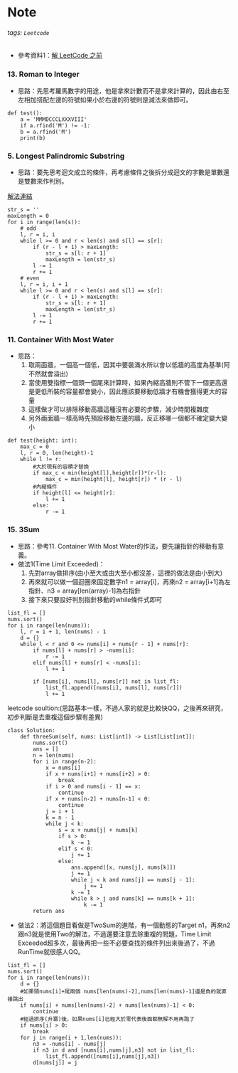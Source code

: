 Note
===

###### tags: `Leetcode`

* 參考資料1：[解 LeetCode 之前](https://ithelp.ithome.com.tw/articles/10213928)

### 13. Roman to Integer
* 思路：先思考羅馬數字的用途，他是拿來計數而不是拿來計算的，因此由右至左相加搭配左邊的符號如果小於右邊的符號則是減法來做即可。

```
def test():
    a = 'MMMDCCCLXXXVIII'
    if a.rfind('M') != -1:
    b = a.rfind('M')
    print(b)
```

### 5. Longest Palindromic Substring
* 思路：要先思考迴文成立的條件，再考慮條件之後拆分成迴文的字數是單數還是雙數來作判別。

[解法連結](https://www.youtube.com/watch?v=XYQecbcd6_c&t=2s)

```
str_s = ''
maxLength = 0
for i in range(len(s)):
    # odd
    l, r = i, i
    while l >= 0 and r < len(s) and s[l] == s[r]:
        if (r - l + 1) > maxLength:
            str_s = s[l: r + 1]
            maxLength = len(str_s)
        l -= 1
        r += 1
    # even
    l, r = i, i + 1
    while l >= 0 and r < len(s) and s[l] == s[r]:
        if (r - l + 1) > maxLength:
            str_s = s[l: r + 1]
            maxLength = len(str_s)
        l -= 1
        r += 1
```
            
### 11. Container With Most Water
 * 思路：
    1. 取兩面牆，一個高一個低，因其中要裝滿水所以會以低牆的高度為基準(阿不然就會溢出)
    2. 當使用雙指標一個頭一個尾來計算時，如果內縮高牆則不管下一個更高還是更低所裝的容量都會變小，因此應該要移動低牆才有機會獲得更大的容量
    3. 這樣做才可以排除移動高牆這種沒有必要的步驟，減少時間複雜度
    4. 另外兩面牆一樣高時先預設移動左邊的牆，反正移哪一個都不確定變大變小
```
def test(height: int):
    max_c = 0
    l, r = 0, len(height)-1
    while l != r:
        #大於現有的容積才替換
        if max_c < min(height[l],height[r])*(r-l):
            max_c = min(height[l], height[r]) * (r - l)
        #內縮條件
        if height[l] <= height[r]:
            l += 1
        else:
            r -= 1
```

### 15. 3Sum
* 思路：參考11. Container With Most Water的作法，要先讓指針的移動有意義。
* 做法1(Time Limit Exceeded)：
    1. 先對array做排序(由小至大或由大至小都沒差，這裡的做法是由小到大)
    2. 再來就可以做一個迴圈來固定數字n1 = array[i]，再來n2 = array[i+1]為左指針、n3 = array[len(array)-1]為右指針
    3. 接下來只要設好判別指針移動的while條件式即可
```
list_fl = []
nums.sort()
for i in range(len(nums)):
    l, r = i + 1, len(nums) - 1
    d = {}
    while l < r and 0 <= nums[i] + nums[r - 1] + nums[r]:
        if nums[l] + nums[r] > -nums[i]:
            r -= 1
        elif nums[l] + nums[r] < -nums[i]:
            l += 1

        if [nums[i], nums[l], nums[r]] not in list_fl:
            list_fl.append([nums[i], nums[l], nums[r]])
            l += 1
```
leetcode soultion:(思路基本一樣，不過人家的就是比較快QQ，之後再來研究，初步判斷是去重複這個步驟有差異)
```
class Solution:
    def threeSum(self, nums: List[int]) -> List[List[int]]:
        nums.sort()
        ans = []
        n = len(nums)
        for i in range(n-2):
            x = nums[i]
            if x + nums[i+1] + nums[i+2] > 0:
                break
            if i > 0 and nums[i - 1] == x:
                continue
            if x + nums[n-2] + nums[n-1] < 0:
                continue
            j = i + 1
            k = n - 1
            while j < k:
                s = x + nums[j] + nums[k]
                if s > 0:
                    k -= 1
                elif s < 0:
                    j += 1
                else:
                    ans.append([x, nums[j], nums[k]])
                    j += 1
                    while j < k and nums[j] == nums[j - 1]:
                        j += 1
                    k -= 1
                    while k > j and nums[k] == nums[k + 1]:
                        k -= 1
        return ans 
```

* 做法2：將這個題目看做是TwoSum的進階，有一個動態的Target n1，再來n2跟n3就是使用Two的解法，不過還要注意去除重複的問題，Time Limit Exceeded超多次，最後再把一些不必要查找的條件列出來後過了，不過RunTime就很感人QQ。

```
list_fl = []
nums.sort()
for i in range(len(nums)):
    d = {}
    #如果頭nums[i]+尾兩個 nums[len(nums)-2],nums[len(nums)-1]還是負的就直接跳出
    if nums[i] + nums[len(nums)-2] + nums[len(nums)-1] < 0:
        continue
    #經過排序(升冪)後，如果nums[i]已經大於零代表後面都無解不用再跑了
    if nums[i] > 0:
        break
    for j in range(i + 1,len(nums)):
        n3 = -nums[i] - nums[j]
        if n3 in d and [nums[i],nums[j],n3] not in list_fl:
            list_fl.append([nums[i],nums[j],n3])
        d[nums[j]] = j
```
